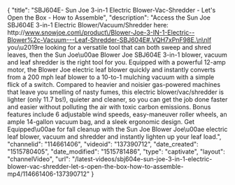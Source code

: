 {
    "title": "SBJ604E- Sun Joe 3-in-1 Electric Blower-Vac-Shredder - Let's Open the Box - How to Assemble",
    "description": "Access the Sun Joe SBJ604E 3-in-1 Electric Blower\/Vacuum\/Shredder here: http:\/\/www.snowjoe.com\/product\/Blower-Joe-3-IN-1-Electric--Blower%2c-Vacuum---Leaf-Shredder-SBJ604E#.VQH7xPnF98E.\n\nIf you\u2019re looking for a versatile tool that can both sweep and shred leaves, then the Sun Joe\u00ae Blower Joe SBJ604E 3-in-1 blower, vacuum and leaf shredder is the right tool for you. Equipped with a powerful 12-amp motor, the Blower Joe electric leaf blower quickly and instantly converts from a 200 mph leaf blower to a 10-to-1 mulching vacuum with a simple flick of a switch. Compared to heavier and noisier gas-powered machines that leave you smelling of nasty fumes, this electric blower\/vac\/shredder is lighter (only 11.7 bs!), quieter and cleaner, so you can get the job done faster and easier without polluting the air with toxic carbon emissions. Bonus features include 6 adjustable wind speeds, easy-maneuver roller wheels, an ample 14-gallon vacuum bag, and a sleek ergonomic design. Get Equipped\u00ae for fall cleanup with the Sun Joe Blower Joe\u00ae electric leaf blower, vacuum and shredder and instantly lighten up your leaf load.",
    "channelid": "114661406",
    "videoid": "137390712",
    "date_created": "1515780405",
    "date_modified": "1515781486",
    "type": "captivate",
    "layout": "channelVideo",
    "url": "\/latest-videos\/sbj604e-sun-joe-3-in-1-electric-blower-vac-shredder-let-s-open-the-box-how-to-assemble-mp4\/114661406-137390712"
}